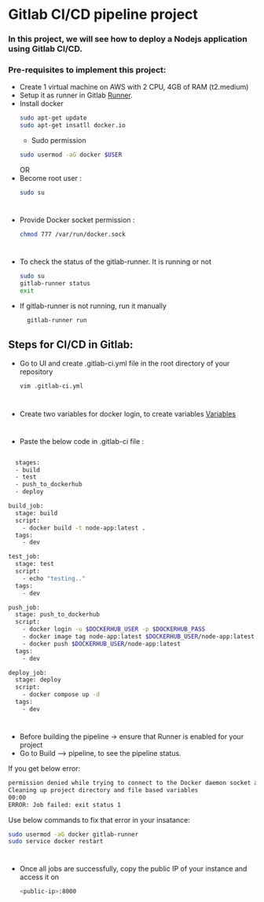 # Gitlab CI/CD pipeline project

### In this project, we will see how to deploy a Nodejs application using Gitlab CI/CD.

### Pre-requisites to implement this project:
-  Create 1 virtual machine on AWS with 2 CPU, 4GB of RAM (t2.medium)
- Setup it as runner in Gitlab <a href="https://github.com/DevMadhup/GitLab-Zero-to-Hero/blob/main/Day-4/README.md">Runner</a>.
- Install docker
  ```bash
  sudo apt-get update
  sudo apt-get insatll docker.io
  ```
  - Sudo permission
  ```bash
  sudo usermod -aG docker $USER
  ```
  OR
 - Become root user :
    ```bash
    sudo su
    ```
#
 - Provide Docker socket permission : 
    ```bash
    chmod 777 /var/run/docker.sock
    ```
#
- To check the status of the gitlab-runner. It is running or not
  ```bash
  sudo su
  gitlab-runner status
  exit
  ```
- If gitlab-runner is not running, run it manually
  ```bash
    gitlab-runner run
    ```

## Steps for CI/CD in Gitlab:

- Go to UI and create .gitlab-ci.yml file in the root directory of your repository
    ```bash
    vim .gitlab-ci.yml
    ```

#
- Create two variables for docker login, to create variables <a href="https://github.com/DevMadhup/GitLab-Zero-to-Hero/blob/main/Day-3/README.md">Variables</a>

#
- Paste the below code in .gitlab-ci file :
```bash

  stages:
  - build
  - test
  - push_to_dockerhub
  - deploy

build_job:
  stage: build
  script:
    - docker build -t node-app:latest .
  tags:
    - dev

test_job:
  stage: test
  script:
    - echo "testing.."
  tags:
    - dev

push_job:
  stage: push_to_dockerhub
  script:
    - docker login -u $DOCKERHUB_USER -p $DOCKERHUB_PASS
    - docker image tag node-app:latest $DOCKERHUB_USER/node-app:latest
    - docker push $DOCKERHUB_USER/node-app:latest
  tags:
    - dev

deploy_job:
  stage: deploy
  script:
    - docker compose up -d
  tags:
    - dev
```

#
- Before building the pipeline -> ensure that Runner is enabled for your project
- Go to Build --> pipeline, to see the pipeline status.

If you get below error:

```bash
permission denied while trying to connect to the Docker daemon socket at unix:///var/run/docker.sock: Post "http://%2Fvar%2Frun%2Fdocker.sock/v1.24/build?buildargs=%7B%7D&cachefrom=%5B%5D&cgroupparent=&cpuperiod=0&cpuquota=0&cpusetcpus=&cpusetmems=&cpushares=0&dockerfile=Dockerfile&labels=%7B%7D&memory=0&memswap=0&networkmode=default&rm=1&shmsize=0&t=node-app%3Alatest&target=&ulimits=null&version=1": dial unix /var/run/docker.sock: connect: permission denied
Cleaning up project directory and file based variables
00:00
ERROR: Job failed: exit status 1
```
Use below commands to fix that error in your insatance:

```bash
sudo usermod -aG docker gitlab-runner
sudo service docker restart
```

#
- Once all jobs are successfully, copy the public IP of your instance and access it on 
    ```bash
    <public-ip>:8000
    ```

#
